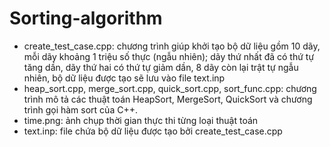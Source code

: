 # Sorting-algorithm
- create_test_case.cpp: chương trình giúp khởi tạo bộ dữ liệu gồm 10 dãy, mỗi dãy khoảng 1 triệu số thực (ngẫu nhiên); dãy thứ nhất đã có thứ tự tăng dần, dãy thứ hai có thứ tự giảm dần, 8 dãy còn lại trật tự ngẫu nhiên, bộ dữ liệu được tạo sẽ lưu vào file text.inp
- heap_sort.cpp, merge_sort.cpp, quick_sort.cpp, sort_func.cpp: chương trình mô tả các thuật toán HeapSort, MergeSort, QuickSort và chương trình gọi hàm sort của C++.
- time.png: ảnh chụp thời gian thực thi từng loại thuật toán
- text.inp: file chứa bộ dữ liệu được tạo bởi create_test_case.cpp
